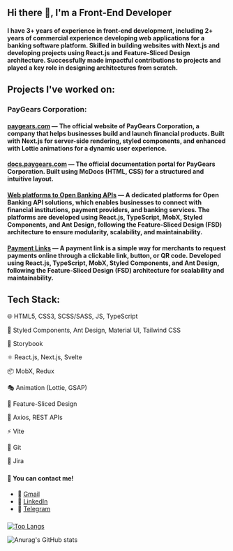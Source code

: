 ## Hi there 👋, I'm a Front-End Developer

#### I have 3+ years of experience in front-end development, including 2+ years of commercial experience developing web applications for a banking software platform. Skilled in building websites with Next.js and developing projects using React.js and Feature-Sliced Design architecture. Successfully made impactful contributions to projects and played a key role in designing architectures from scratch.

###

## Projects I've worked on:

### PayGears Corporation:

#### [paygears.com](https://paygears.com/) — The official website of **PayGears Corporation**, a company that helps businesses build and launch financial products. Built with **Next.js** for server-side rendering, styled components, and enhanced with **Lottie animations** for a dynamic user experience.

#### [docs.paygears.com](https://docs.paygears.com/) — The official **documentation portal** for PayGears Corporation. Built using **McDocs (HTML, CSS)** for a structured and intuitive layout.

#### [Web platforms to Open Banking APIs](https://paygears.com/open-banking-api) — A **dedicated platforms** for Open Banking API solutions, which enables businesses to connect with financial institutions, payment providers, and banking services. The platforms are developed using **React.js, TypeScript, MobX, Styled Components, and Ant Design**, following the **Feature-Sliced Design (FSD) architecture** to ensure modularity, scalability, and maintainability.

#### [Payment Links](https://paygears.com/news/payment-link-news) — A **payment link** is a simple way for merchants to request payments online through a clickable link, button, or QR code. Developed using **React.js, TypeScript, MobX, Styled Components, and Ant Design**, following the **Feature-Sliced Design (FSD) architecture** for scalability and maintainability.

###

## Tech Stack:

🌐 HTML5, CSS3, SCSS/SASS, JS, TypeScript

🎨 Styled Components, Ant Design, Material UI, Tailwind CSS

📖 Storybook

⚛️ React.js, Next.js, Svelte

📦 MobX, Redux

🎭 Animation (Lottie, GSAP)

🚀 Feature-Sliced Design

📶 Axios, REST APIs

⚡ Vite

📝 Git

📅 Jira

###

#### 📩 You can contact me!
- 📧 [Gmail](mailto:liamecjulia@gmail.com)
- 💼 [LinkedIn](https://www.linkedin.com/in/yuliia-liamets-099ba4198/)
- 💬 [Telegram](https://t.me/julia_liamets)

###

[![Top Langs](https://github-readme-stats.vercel.app/api/top-langs/?username=Julia-Lm)](https://github.com/anuraghazra/github-readme-stats)

![Anurag's GitHub stats](https://github-readme-stats.vercel.app/api?username=Julia-Lm)

